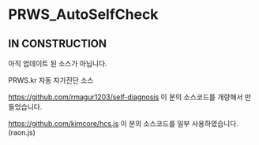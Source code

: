 # PRWS_AutoSelfCheck
## IN CONSTRUCTION

아직 업데이트 된 소스가 아닙니다.

PRWS.kr 자동 자가진단 소스

https://github.com/rmagur1203/self-diagnosis
이 분의 소스코드를 개량해서 만들었습니다.


https://github.com/kimcore/hcs.js
이 분의 소스코드를 일부 사용하였습니다. (raon.js)
